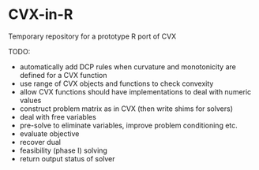 CVX-in-R
========

Temporary repository for a prototype R port of CVX

TODO:
  - automatically add DCP rules when curvature and monotonicity are defined for a CVX function
  - use range of CVX objects and functions to check convexity
  - allow CVX functions should have implementations to deal with numeric values
  - construct problem matrix as in CVX (then write shims for solvers)
  - deal with free variables
  - pre-solve to eliminate variables, improve problem conditioning etc.
  - evaluate objective
  - recover dual
  - feasibility (phase I) solving
  - return output status of solver
